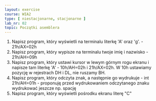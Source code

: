 ```yaml
---
layout: exercise
course: WIA2
type: [ niestacjonarne, stacjonarne ]
lab_nr: 02
topic: Początki asemblera
---
```

1. Napisz program, który wyświetli na terminalu literkę 'A' oraz 'g'. - 21h/AX=02h
2. Napisz program, który wypisze na terminalu twoje imię i nazwisko - 21h/AH=09h
3. Napisz program, który ustawi kursor w lewym górnym rogu ekranu i napisze tam literkę 'A' - 10h/AH=02h i 21h/AX=02h. W 10h ustawiamy pozycję w rejestrach DH i DL, nie ruszamy BH.
4. Napisz program, który odczyta znak, a następnie go wydrukuje - int 21h/AH=01h - proponuję przed wydrukowaniem odczytanego znaku wydrukować jeszcze np. spację
5. Napisz program, który wyświetli pośrodku ekranu literę "C"